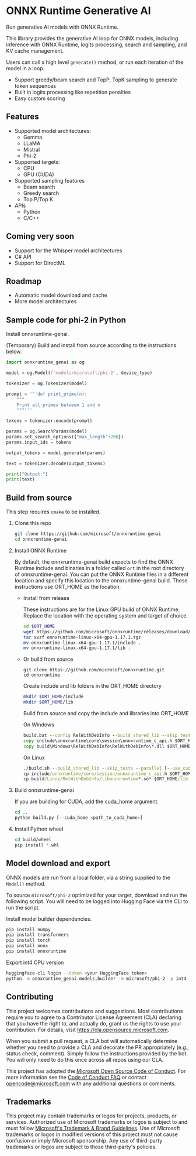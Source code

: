 # ONNX Runtime Generative AI

Run generative AI models with ONNX Runtime.

This library provides the generative AI loop for ONNX models, including inference with ONNX Runtime, logits processing, search and sampling, and KV cache management.

Users can call a high level `generate()` method, or run each iteration of the model in a loop.

* Support greedy/beam search and TopP, TopK sampling to generate token sequences
* Built in logits processing like repetition penalties
* Easy custom scoring

## Features

* Supported model architectures:
  * Gemma
  * LLaMA
  * Mistral
  * Phi-2
* Supported targets:   
  * CPU
  * GPU (CUDA)
* Supported sampling features
  * Beam search
  * Greedy search
  * Top P/Top K
* APIs
  * Python
  * C/C++  

## Coming very soon

* Support for the Whisper model architectures
* C# API
* Support for DirectML

## Roadmap

* Automatic model download and cache
* More model architectures

## Sample code for phi-2 in Python

Install onnxruntime-genai.

(Temporary) Build and install from source according to the instructions below.


```python
import onnxruntime_genai as og

model = og.Model(f'models/microsoft/phi-2', device_type)

tokenizer = og.Tokenizer(model)

prompt = '''def print_prime(n):
    """
    Print all primes between 1 and n
    """'''

tokens = tokenizer.encode(prompt)

params = og.SearchParams(model)
params.set_search_options({"max_length":200})
params.input_ids = tokens

output_tokens = model.generate(params)

text = tokenizer.decode(output_tokens)

print("Output:")
print(text)
```


## Build from source

This step requires `cmake` to be installed.

1. Clone this repo

   ```bash
   git clone https://github.com/microsoft/onnxruntime-genai
   cd onnxruntime-genai
   ```

2. Install ONNX Runtime

    By default, the onnxruntime-genai build expects to find the ONNX Runtime include and binaries in a folder called `ort` in the root directory of onnxruntime-genai. You can put the ONNX Runtime files in a different location and specify this location to the onnxruntime-genai build. These instructions use ORT_HOME as the location.

    * Install from release

      These instructions are for the Linux GPU build of ONNX Runtime. Replace the location with the operating system and target of choice. 

      ```bash
      cd $ORT_HOME
      wget https://github.com/microsoft/onnxruntime/releases/download/v1.17.1/onnxruntime-linux-x64-gpu-1.17.1.tgz
      tar xvzf onnxruntime-linux-x64-gpu-1.17.1.tgz 
      mv onnxruntime-linux-x64-gpu-1.17.1/include .
      mv onnxruntime-linux-x64-gpu-1.17.1/lib .
      ```

    * Or build from source

      ```
      git clone https://github.com/microsoft/onnxruntime.git
      cd onnxruntime
      ```

      Create include and lib folders in the ORT_HOME directory

      ```bash
      mkdir $ORT_HOME/include
      mkdir $ORT_HOME/lib
      ```

      Build from source and copy the include and libraries into ORT_HOME

      On Windows

      ```cmd
      build.bat --config RelWithDebInfo --build_shared_lib --skip_tests --parallel [--use_cuda]
      copy include\onnxruntime\core\session\onnxruntime_c_api.h $ORT_HOME\include
      copy build\Windows\RelWithDebInfo\RelWithDebInfo\*.dll $ORT_HOME\lib
      ```

      On Linux

      ```cmd
      ./build.sh --build_shared_lib --skip_tests --parallel [--use_cuda]
      cp include/onnxruntime/core/session/onnxruntime_c_api.h $ORT_HOME/include
      cp build/Linux/RelWithDebInfo/libonnxruntime*.so* $ORT_HOME/lib
      ```

3. Build onnxruntime-genai

   If you are building for CUDA, add the cuda_home argument.

   ```bash
   cd ..
   python build.py [--cuda_home <path_to_cuda_home>]
   ```
   
4. Install Python wheel

   ```bash
   cd build/wheel
   pip install *.whl
   ```

## Model download and export

ONNX models are run from a local folder, via a string supplied to the `Model()` method. 

To source `microsoft/phi-2` optimized for your target, download and run the following script. You will need to be logged into Hugging Face via the CLI to run the script.

Install model builder dependencies.

```bash
pip install numpy
pip install transformers
pip install torch
pip install onnx
pip install onnxruntime
```


Export int4 CPU version 
```bash
huggingface-cli login --token <your HuggingFace token>
python -m onnxruntime_genai.models.builder -m microsoft/phi-2 -p int4 -e cpu -o <model folder>
```



## Contributing

This project welcomes contributions and suggestions.  Most contributions require you to agree to a
Contributor License Agreement (CLA) declaring that you have the right to, and actually do, grant us
the rights to use your contribution. For details, visit https://cla.opensource.microsoft.com.

When you submit a pull request, a CLA bot will automatically determine whether you need to provide
a CLA and decorate the PR appropriately (e.g., status check, comment). Simply follow the instructions
provided by the bot. You will only need to do this once across all repos using our CLA.

This project has adopted the [Microsoft Open Source Code of Conduct](https://opensource.microsoft.com/codeofconduct/).
For more information see the [Code of Conduct FAQ](https://opensource.microsoft.com/codeofconduct/faq/) or
contact [opencode@microsoft.com](mailto:opencode@microsoft.com) with any additional questions or comments.

## Trademarks

This project may contain trademarks or logos for projects, products, or services. Authorized use of Microsoft 
trademarks or logos is subject to and must follow 
[Microsoft's Trademark & Brand Guidelines](https://www.microsoft.com/en-us/legal/intellectualproperty/trademarks/usage/general).
Use of Microsoft trademarks or logos in modified versions of this project must not cause confusion or imply Microsoft sponsorship.
Any use of third-party trademarks or logos are subject to those third-party's policies.
